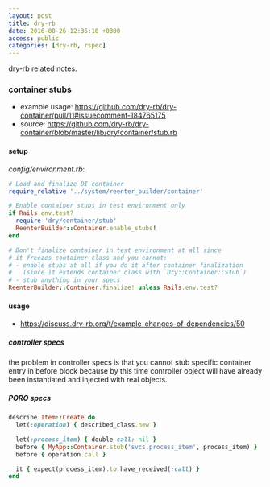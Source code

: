 ```yaml
---
layout: post
title: dry-rb
date: 2016-08-26 12:36:10 +0300
access: public
categories: [dry-rb, rspec]
---
```


dry-rb related notes.

<!-- more -->

### container stubs

- example usage: <https://github.com/dry-rb/dry-container/pull/11#issuecomment-184765175>
- source: <https://github.com/dry-rb/dry-container/blob/master/lib/dry/container/stub.rb>

#### setup

_config/environment.rb_:

```ruby
# Load and finalize DI container
require_relative '../system/reenter_builder/container'

# Enable container stubs in test environment only
if Rails.env.test?
  require 'dry/container/stub'
  ReenterBuilder::Container.enable_stubs!
end

# Don't finalize container in test environment at all since
# it freezes container class and you cannot:
# - enable stubs at all if you do it after container finalization
#   (since it extends container class with `Dry::Container::Stub`)
# - stub anything in your specs
ReenterBuilder::Container.finalize! unless Rails.env.test?
```

#### usage

- <https://discuss.dry-rb.org/t/example-changes-of-dependencies/50>

##### controller specs

the problem in controller specs is that you cannot stub specific
container entry in before block because by this time controller object
will have already been instantiated and injected with real objects.

##### PORO specs

```ruby
describe Item::Create do
  let(:operation) { described_class.new }

  let(:process_item) { double call: nil }
  before { MyApp::Container.stub('svcs.process_item', process_item) }
  before { operation.call }

  it { expect(process_item).to have_received(:call) }
end
```
